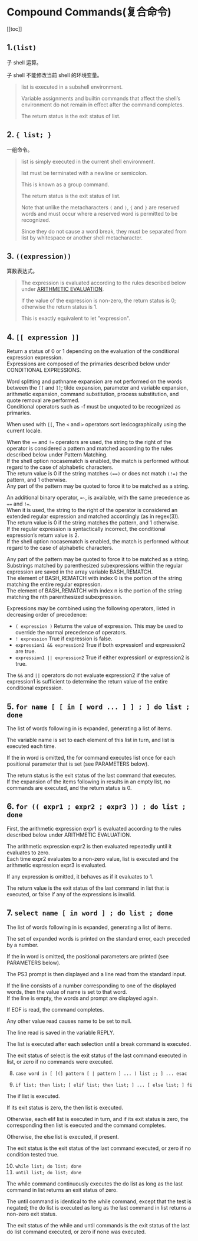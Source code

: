 # Compound Commands(复合命令)  

[[toc]]


## 1.`(list)`


子 shell 运算。  

子 shell 不能修改当前 shell 的环境变量。 



> list is executed in a subshell environment.  
>
> Variable assignments and builtin commands that affect the shell’s environment do not remain in effect after the command completes. 
>
> The return status is the exit status of list.

## 2. `{ list; }`  


一组命令。  


> list is simply executed in the current shell environment.  
> 
> list must be terminated with a newline or semicolon.  
> 
> This is known as a group command.  
> 
> The return status is the exit status  of list.  
> 
> Note  that  unlike the metacharacters `(` and `)`, `{` and `}` are reserved words and must occur where a reserved word is permitted to be recognized.  
> 
> Since they do not cause a word break, they must be separated from list by whitespace or another shell metacharacter.  
 

## 3. `((expression))`


算数表达式。  

> The expression is evaluated according to the rules described below under [ARITHMETIC EVALUATION](./arithmetic-evaluation.md).  
> 
> If the value of the expression is non-zero, the return status is 0;  otherwise  the  return status is 1.  
> 
> This is exactly equivalent to let "expression".


## 4. `[[ expression ]]`  


Return  a  status  of 0 or 1 depending on the evaluation of the conditional expression expression.  
Expressions are composed of the primaries described below under CONDITIONAL EXPRESSIONS.


Word splitting and pathname expansion are not performed on the words between the `[[` and `]]`; tilde expansion, parameter and variable expansion, arithmetic expansion,  command  substitution, process substitution, and quote removal are performed.  
Conditional operators such as -f must be unquoted to be recognized as primaries.


When used with `[[`, The `<` and `>` operators sort lexicographically using the current locale.

When  the  `==`  and `!=` operators are used, the string to the right of the operator is considered a pattern and matched according to the rules described below under Pattern Matching.  
If the shell option nocasematch is enabled, the match is performed without regard to the case of alphabetic characters.  
The return value is 0 if the string matches `(==)` or does  not  match  `(!=)` the pattern, and 1 otherwise.  
Any part of the pattern may be quoted to force it to be matched as a string.

An  additional binary operator, `=~`, is available, with the same precedence as `==` and `!=`.  
When it is used, the string to the right of the operator is considered an extended regular expression and matched accordingly (as in regex(3)).  
The return value is 0 if the string matches the pattern, and 1 otherwise.  
If the regular expression is syntactically incorrect, the  conditional expression’s return value is 2.  
If the shell option nocasematch is enabled, the match is performed without regard to the case of alphabetic characters.  

Any part of the pattern may be quoted to force it to be matched as a string.  
Substrings matched by parenthesized subexpressions within the regular expression are saved in the array variable BASH_REMATCH.  
The  element  of  BASH_REMATCH with index 0 is the portion of the string matching the entire regular expression.  
The element of BASH_REMATCH with index n is the portion of the string matching the nth parenthesized subexpression.

Expressions may be combined using the following operators, listed in decreasing order of precedence:

* `( expression )` Returns the value of expression.  This may be used to override the normal precedence of operators.
* `! expression` True if expression is false.
* `expression1 && expression2`  True if both expression1 and expression2 are true.
* `expression1 || expression2` True if either expression1 or expression2 is true.

The `&&` and `||` operators do not evaluate expression2 if the value of expression1 is sufficient to determine the return value of the entire conditional expression.


## 5. `for name [ [ in [ word ... ] ] ; ] do list ; done`  


The list of words following in is expanded, generating a list of items.  

The variable name is set to each element of this list in turn, and list is executed each time.  

If the in  word  is omitted,  the  for command executes list once for each positional parameter that is set (see PARAMETERS below).  

The return status is the exit status of the last command that executes.  
If the expansion of the items following in results in an empty list, no commands are executed, and the return status is 0.


## 6. `for (( expr1 ; expr2 ; expr3 )) ; do list ; done`  

First, the arithmetic expression expr1 is evaluated according to the rules described below under ARITHMETIC EVALUATION.  

The arithmetic expression expr2 is then evaluated repeatedly  until it  evaluates to zero.  
Each time expr2 evaluates to a non-zero value, list is executed and the arithmetic expression expr3 is evaluated.  

If any expression is omitted, it behaves as if it evaluates to 1.  

The return value is the exit status of the last command in list that is executed, or false if any of the expressions is invalid.


## 7. `select name [ in word ] ; do list ; done`  


The list of words following in is expanded, generating a list of items.  

The set of expanded words is printed on the standard error, each preceded by a number.  

If the in word is  omitted, the  positional parameters are printed (see PARAMETERS below).  


The PS3 prompt is then displayed and a line read from the standard input.  

If the line consists of a number corresponding to one of the displayed words, then the value of name is set to that word.  
If the line is empty, the words and prompt are displayed again.  

If EOF is read, the command completes.  

Any  other value  read  causes name to be set to null.  

The line read is saved in the variable REPLY.  

The list is executed after each selection until a break command is executed.  

The exit status of select is the exit status of the last command executed in list, or zero if no commands were executed.

8. `case word in [ [(] pattern [ | pattern ] ... ) list ;; ] ... esac`  



9. `if list; then list; [ elif list; then list; ] ... [ else list; ] fi`  


The if list is executed.  

If its exit status is zero, the then list is executed.  

Otherwise, each elif list is executed in turn, and if its exit status is zero, the corresponding then list is  executed  and the command completes.  


Otherwise, the else list is executed, if present.  

The exit status is the exit status of the last command executed, or zero if no condition tested true.

10. `while list; do list; done`  
11. `until list; do list; done`


The while command continuously executes the do list as long as the last command in list returns an exit status of zero.  

The until command is identical to the while  command,  except  that the  test is negated; the do list is executed as long as the last command in list returns a non-zero exit status.  

The exit status of the while and until commands is the exit status of the last do list command executed, or zero if none was executed.

